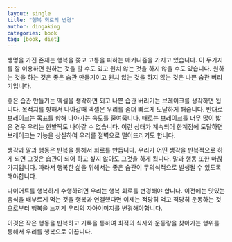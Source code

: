 ```yaml
---
layout: single
title: "행복 회로의 변경"
author: dingaking
categories: book
tag: [book, diet]
---
```



생명을 가진 존재는 행복을 쫒고 고통을 피하는 매커니즘을 가지고 있습니다. 이 두가지를 잘 이용하면 원하는 것을 할 수도 있고 원치 않는 것을 하지 않을 수도 있습니다. 원하는 것을 하는 것은 좋은 습관 만들기이고 원치 않는 것을 하지 않는 것은 나쁜 습관 버리기입니다.

좋은 습관 만들기는 엑셀을 생각하면 되고 나쁜 습관 버리기는 브레이크를 생각하면 됩니다. 목적지를 향해서 나아갈때 엑셀은 우리를 좀더 빠르게 도달하게 해줍니다. 반대로 브레이크는 목표를 향해 나아가는 속도를 줄여줍니다. 때로는 브레이크를 너무 많이 밟은 경우 우리는 한발짝도 나아갈 수 없습니다. 이런 상태가 계속되어 한계점에 도달하면 브레이크는 기능을 상실하여 우리를 절벽으로 떨어뜨리기도 합니다.

생각과 말과 행동은 반복을 통해서 회로를 만듭니다. 우리가 어떤 생각을 반복적으로 하게 되면 그것은 습관이 되어 하고 싶지 않아도 그것을 하게 됩니다. 말과 행동 또한 마찮가지입니다. 따라서 행복한 삶을 위해서는 좋은 습관이 무의식적으로 발생될 수 있도록 해야합니다.

다이어트를 행복하게 수행하려면 우리는 행복 회로를 변경해야 합니다. 이전에는 맛있는 음식을 배부르게 먹는 것을 행복과 연결했다면 이제는 적당히 먹고 적당히 운동하는 것으로부터 행복을 느끼게 우리의 자아이미지를 변경해야합니다.

이것은 작은 행동을 반복하고 기록을 통하여 최적의 식사와 운동량을 찾아가는 행위를 통해서 우리를 행복으로 이끕니다.